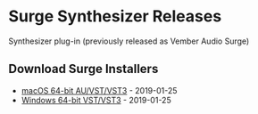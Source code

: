 # Surge Synthesizer Releases
Synthesizer plug-in (previously released as Vember Audio Surge)
<!--
[![Build Status](https://dev.azure.com/surge-synthesizer/surge/_apis/build/status/surge-synthesizer.releases?branchName=master)](https://dev.azure.com/surge-synthesizer/surge/_build/latest?definitionId=1?branchName=master)
-->

## Download Surge Installers
* [macOS 64-bit AU/VST/VST3](https://github.com/surge-synthesizer/releases/releases/download/1.6.0/Surge-1.6.0-Setup.dmg) - 2019-01-25
* [Windows 64-bit VST/VST3](https://github.com/surge-synthesizer/releases/releases/download/1.6.0/Surge-1.6.0-Setup.exe) - 2019-01-25
